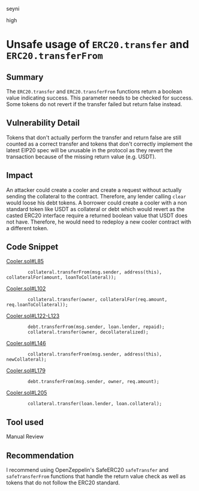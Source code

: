 seyni

high

# Unsafe usage of `ERC20.transfer` and `ERC20.transferFrom`

## Summary
The `ERC20.transfer` and `ERC20.transferFrom` functions return a boolean value indicating success. This parameter needs to be checked for success. Some tokens do not revert if the transfer failed but return false instead.

## Vulnerability Detail
Tokens that don't actually perform the transfer and return false are still counted as a correct transfer and tokens that don't correctly implement the latest EIP20 spec will be unusable in the protocol as they revert the transaction because of the missing return value (e.g. USDT).

## Impact
An attacker could create a cooler and create a request without actually sending the collateral to the contract. Therefore, any lender calling `clear` would loose his debt tokens.
A borrower could create a cooler with a non standard token like USDT as collateral or debt which would revert as the casted ERC20 interface require a returned boolean value that USDT does not have. Therefore, he would need to redeploy a new cooler contract with a different token.

## Code Snippet
[Cooler.sol#L85](https://github.com/sherlock-audit/2023-01-cooler/blob/main/src/Cooler.sol#L85)
```solidity
        collateral.transferFrom(msg.sender, address(this), collateralFor(amount, loanToCollateral));
```
[Cooler.sol#L102](https://github.com/sherlock-audit/2023-01-cooler/blob/main/src/Cooler.sol#L102)
```solidity
        collateral.transfer(owner, collateralFor(req.amount, req.loanToCollateral));
```
[Cooler.sol#L122-L123](https://github.com/sherlock-audit/2023-01-cooler/blob/main/src/Cooler.sol#L122-L123)
```solidity
        debt.transferFrom(msg.sender, loan.lender, repaid);
        collateral.transfer(owner, decollateralized);
```

[Cooler.sol#L146](https://github.com/sherlock-audit/2023-01-cooler/blob/main/src/Cooler.sol#L146)
```solidity
        collateral.transferFrom(msg.sender, address(this), newCollateral);
```
[Cooler.sol#L179](https://github.com/sherlock-audit/2023-01-cooler/blob/main/src/Cooler.sol#L179)
```solidity
        debt.transferFrom(msg.sender, owner, req.amount);
```

[Cooler.sol#L205](https://github.com/sherlock-audit/2023-01-cooler/blob/main/src/Cooler.sol#L205)
```solidity
        collateral.transfer(loan.lender, loan.collateral);
```

## Tool used

Manual Review

## Recommendation

I recommend using OpenZeppelin's SafeERC20 `safeTransfer` and `safeTransferFrom` functions that handle the return value check as well as tokens that do not follow the ERC20 standard.